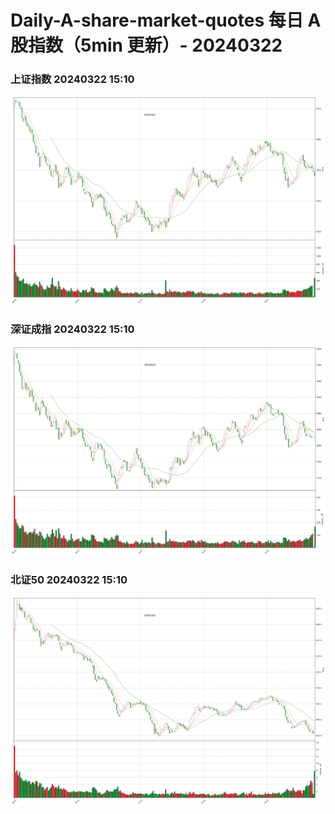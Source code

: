 
# Daily-A-share-market-quotes 每日 A 股指数（5min 更新）- 20240322

### 上证指数 20240322 15:10
![](./fig/2024/3/20240322-sh000001.png)

### 深证成指 20240322 15:10
![](./fig/2024/3/20240322-sz399001.png)

### 北证50 20240322 15:10
![](./fig/2024/3/20240322-bj899050.png)
